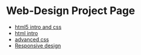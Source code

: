 # Web-Design Project Page

<ul> 
    <li><a href="html5_intro_css/index.html" target="_blank">html5 intro and css</a></li>
    <li><a href="intro_to_html/index.html" target="_blank">html intro</a></li>
    <li><a href="adv_css/index.html" target="_blank">advanced css</a></li>
    <li><a href="responsive/index.html" target="_blank">Responsive design</a></li>
</ul>
